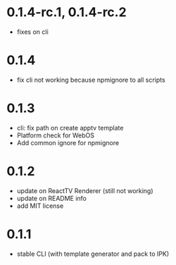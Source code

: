 # 0.1.4-rc.1, 0.1.4-rc.2

- fixes on cli

# 0.1.4

- fix cli not working because npmignore to all scripts

# 0.1.3

- cli: fix path on create apptv template
- Platform check for WebOS
- Add common ignore for npmignore

# 0.1.2

- update on ReactTV Renderer (still not working)
- update on README info
- add MIT license

# 0.1.1

- stable CLI (with template generator and pack to IPK)
